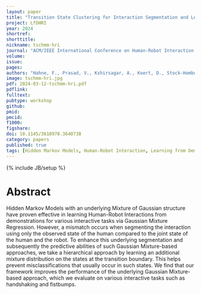 ```yaml
---
layout: paper
title: "Transition State Clustering for Interaction Segmentation and Learning"
project: LfDHRI
year: 2024
shortref:
shorttitle: 
nickname: tschmm-hri
journal: "ACM/IEEE International Conference on Human-Robot Interaction (HRI) - Late Breaking Report"
volume:
issue:
pages:
authors: "Hahne, F., Prasad, V., Kshirsagar, A., Koert, D., Stock-Homburg, R.M., Peters, J., & Chalvatzaki, G."
image: tschmm-hri.jpg
pdf: 2024-03-12-tschmm-hri.pdf
pdflink: 
fulltext:
pubtype: workshop
github:
pmid:  
pmcid:
f1000:
figshare:
doi: 10.1145/3610978.3640738 
category: papers
published: true
tags: [Hidden Markov Models, Human-Robot Interaction, Learning from Demonstrations]
---
```

{% include JB/setup %}

# Abstract
Hidden Markov Models with an underlying Mixture of Gaussian structure have proven effective in learning Human-Robot Interactions from demonstrations for various interactive tasks via Gaussian Mixture Regression. However, a mismatch occurs when segmenting the interaction using only the observed state of the human compared to the joint state of the human and the robot. To enhance this underlying segmentation and subsequently the predictive abilities of such Gaussian Mixture-based approaches, we take a hierarchical approach by learning an additional mixture distribution on the states at the transition boundary. This helps prevent misclassifications that usually occur in such states. We find that our framework improves the performance of the underlying Gaussian Mixture-based approach, which we evaluate on various interactive tasks such as handshaking and fistbumps.